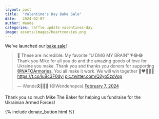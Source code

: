 ```yaml
---
layout: post
title:  "Valentine's Day Bake Sale"
date:   2024-02-07
author: Wende
categories: raffle update valentines-day
image: assets/images/heartcookies.png
---
```


We've launched our [bake sale](https://x.com/Wendehopes/status/1755309421339775302?s=20)!

<div>
	<blockquote class="twitter-tweet tw-align-center"><p lang="en" dir="ltr">🍪 These are incredible. My favorite “U DMG MY BRAIN” 💗😂😂 <br>Thank you Mike for all you do and the amazing goods of love for Ukraine you make. Thank you and thanks you donors for supporting <a href="https://twitter.com/NAFOArmories?ref_src=twsrc%5Etfw">@NAFOArmories</a>. You all make it work. We will win together 🙏❤️‍🔥🇺🇦 <a href="https://t.co/IuBc3F0dyi">https://t.co/IuBc3F0dyi</a> <a href="https://t.co/Q2yo5zoVop">pic.twitter.com/Q2yo5zoVop</a></p>&mdash; Wende🎗️🌻🏴‍☠️ (@Wendehopes) <a href="https://twitter.com/Wendehopes/status/1755309421339775302?ref_src=twsrc%5Etfw">February 7, 2024</a></blockquote> <script async src="https://platform.twitter.com/widgets.js" charset="utf-8"></script>
</div>


Thank you so much Mike The Baker for helping us fundraise for the Ukrainian Armed Forces!

{% include donate_button.html %}